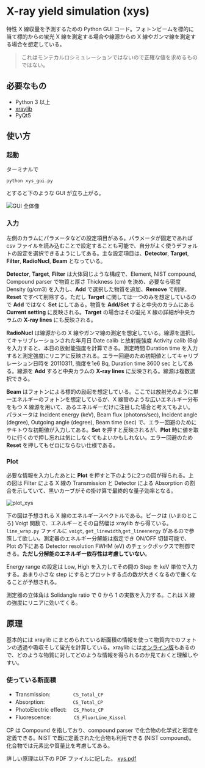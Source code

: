 # X-ray yield simulation (xys)

特性 X 線収量を予測するための Python GUI コード。フォトンビームを標的に当て標的からの蛍光 X 線を測定する場合や線源からの X 線やガンマ線を測定する場合を想定している。
> これはモンテカルロシミュレーションではないので正確な値を求めるものではない。



## 必要なもの

 - Python 3 以上
 - [xraylib](https://github.com/tschoonj/xraylib)
 - PyQt5


## 使い方
### 起動

ターミナルで

`python xys_gui.py`

とすると下のような GUI が立ち上がる。

![GUI 全体像](https://user-images.githubusercontent.com/10286550/94250985-3caa8300-ff22-11ea-9b36-392d7eb59f59.jpg)

### 入力

左側のカラムにパラメータなどの設定項目がある。パラメータが固定であれば csv ファイルを読み込むことで設定することも可能で、自分がよく使うデフォルトの設定を選択できるようにしてある。主な設定項目は、**Detector**, **Target**, **Filter**, **RadioNucl**, **Beam** となっている。

**Detector**, **Target**, **Filter** は大体同じような構成で、Element, NIST compound, Compound parser で物質と厚さ Thickness (cm) を決め、必要なら密度 Density (g/cm3) を入力し、**Add** で選択した物質を追加、**Remove** で削除、**Reset** ですべて削除する。ただし **Target** に関しては一つのみを想定しているので **Add** ではなく **Set** にしてある。物質を **Add/Set** すると中央のカラムにある **Current setting** に反映される。**Target** の場合はその蛍光 X 線の詳細が中央カラムの **X-ray lines** にも反映される。

**RadioNucl** は線源からの X 線やガンマ線の測定を想定している。線源を選択してキャリブレーションされた年月日 Date calib と放射能強度 Activity calib (Bq) を入力すると、本日の放射能強度を計算できる。測定時間 Duration time を入力すると測定強度にリニアに反映される。エラー回避のため初期値としてキャリブレーション日時を 20110311, 強度を1e6 Bq, Duration time 3600 sec としてある。線源を **Add** すると中央カラムの **X-ray lines** に反映される。線源は複数選択できる。

**Beam** はフォトンによる標的の励起を想定している。ここでは放射光のように単一エネルギーのフォトンを想定しているが、X 線管のような広いエネルギー分布をもつ X 線源を用いて、あるエネルギーだけに注目した場合と考えてもよい。パラメータは Incident energy (keV), Beam flux (photons/sec), Incident angle (degree), Outgoing angle (degree), Beam time (sec) で、エラー回避のためにテキトウな初期値が入力してある。**Set** を押すと反映されるが、**Plot** 時に値を取りに行くので押し忘れは気にしなくてもよいかもしれない。エラー回避のため**Reset** を押してもゼロにならない仕様である。

### Plot

必要な情報を入力したあとに **Plot** を押すと下のように2つの図が得られる。上の図は Filter による X 線の Transmission と Detector による Absorption の割合を示していて、黒いカーブがその掛け算で最終的な量子効率となる。

![plot_xys](https://user-images.githubusercontent.com/10286550/94258180-bf384000-ff2c-11ea-9386-c19a647b15d3.jpg)

下の図は予想される X 線のエネルギースペクトルである。ピークは (いまのところ) Voigt 関数で、エネルギーとその自然幅は xraylib から得ている。`line_wrap.py` ファイルに `voigt`, `get_linewidth`,`get_lineenergy` があるので参照して欲しい。測定器のエネルギー分解能は指定でき ON/OFF 切替可能で、Plot の下にある Detector resolution FWHM (eV) のチェックボックスで制御できる。**ただし分解能のエネルギー依存性は考慮していない**。

Energy range の設定は Low, High を入力してその間の Step を keV 単位で入力する。あまり小さな step にするとプロットする点の数が大きくなるので重くなることが予想される。

測定器の立体角は Solidangle ratio で 0 から 1 の実数を入力する。これは X 線の強度にリニアに効いてくる。

## 原理

基本的には xraylib にまとめられている断面積の情報を使って物質内でのフォトンの透過や吸収そして蛍光を計算している。xraylib には[オンライン版](http://lvserver.ugent.be/xraylib-web/)もあるので、どのような物質に対してどのような情報を得られるのか見ておくと理解しやすい。

### 使っている断面積
- Transmission: 　　　　`CS_Total_CP`
- Absorption: 　　　　　`CS_Total_CP`
- PhotoElectric effect: 　`CS_Photo_CP`
- Fluorescence: 　　　　`CS_FluorLine_Kissel`

CP は Compound を指しており、compound parser で化合物の化学式と密度を定義できる。NIST で既に定義された化合物も利用できる (NIST compound)。化合物では元素比や質量比を考慮してある。

詳しい原理は以下の PDF ファイルに記した。
[xys.pdf](https://github.com/hidet/xys/files/5287227/xys.pdf)
